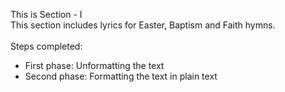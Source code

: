 This is Section - I<br>
This section includes lyrics for Easter, Baptism and Faith hymns.<br><br>
Steps completed:<br>
- First phase: Unformatting the text<br>
- Second phase: Formatting the text in plain text<br>